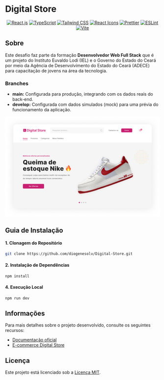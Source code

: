 # Digital Store

<div align="center">

[![React.js](https://img.shields.io/badge/React-C92071?style=for-the-badge&logo=react&logoColor=white)](https://react.dev/)
[![TypeScript](https://img.shields.io/badge/TypeScript-C92071?style=for-the-badge&logo=typescript&logoColor=white)](https://www.typescriptlang.org/)
[![Tailwind CSS](https://img.shields.io/badge/Tailwind_CSS-C92071?style=for-the-badge&logo=tailwind-css&logoColor=white)](https://tailwindcss.com/)
[![React Icons](https://img.shields.io/badge/React%20Icons-C92071?style=for-the-badge&logo=react&logoColor=white)](https://react-icons.github.io/react-icons/)
[![Prettier](https://img.shields.io/badge/prettier-C92071?style=for-the-badge&logo=prettier&logoColor=white)](https://prettier.io/)
[![ESLint](https://img.shields.io/badge/eslint-C92071?style=for-the-badge&logo=eslint&logoColor=white)](https://eslint.org/)
[![Vite](https://img.shields.io/badge/Vite-C92071?style=for-the-badge&logo=vite&logoColor=white)](https://vitejs.dev/)

</div>

## Sobre
Este desafio faz parte da formação **Desenvolvedor Web Full Stack** que é um projeto do Instituto Euvaldo Lodi (IEL) e o Governo do Estado do Ceará por meio da Agência de Desenvolvimento do Estado do Ceará (ADECE) para capacitação de jovens na área da tecnologia.

### Branches

- **main:** Configurada para produção, integrando com os dados reais do back-end.
- **develop:** Configurada com dados simulados (mock) para uma prévia do funcionamento da aplicação.


[![Hero Section](src/assets/hero-section.png)]()

## Guia de Instalação

<h4>1. Clonagem do Repositório</h4>

```bash
git clone https://github.com/diogenesolv/Digital-Store.git
```

<h4>2. Instalação de Dependências</h4>

```bash
npm install
```

<h4>4. Execução Local</h4>

```bash
npm run dev
```

## Informações
Para mais detalhes sobre o projeto desenvolvido, consulte os seguintes recursos:

- [Documentação oficial](https://github.com/digitalcollegebr/projeto-digital-store)
- [E-commerce Digital Store](https://digital-store-web.vercel.app/)


## Licença

Este projeto está licenciado sob a [Licença MIT](LICENSE).
